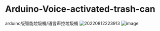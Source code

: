 # Arduino-Voice-activated-trash-can
arduino版智能垃圾桶/语言声控垃圾桶
![20220812223913](https://user-images.githubusercontent.com/100952699/184378605-a8616473-74cc-4f33-b8a4-ebab016af176.png)
![image](https://user-images.githubusercontent.com/100952699/184379662-b53eff32-d999-4ad3-b0cc-1390c22d0fa4.png)

